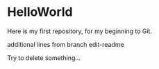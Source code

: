 # HelloWorld
Here is my first repository, for my beginning to Git.

additional lines from branch edit-readme

Try to delete something...
